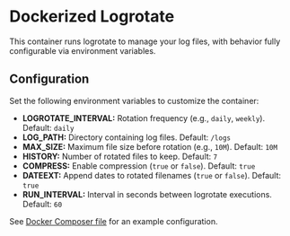 # Dockerized Logrotate

This container runs logrotate to manage your log files, with behavior fully configurable via environment variables.

## Configuration

Set the following environment variables to customize the container:

- **LOGROTATE_INTERVAL:** Rotation frequency (e.g., `daily`, `weekly`). Default: `daily`
- **LOG_PATH:** Directory containing log files. Default: `/logs`
- **MAX_SIZE:** Maximum file size before rotation (e.g., `10M`). Default: `10M`
- **HISTORY:** Number of rotated files to keep. Default: `7`
- **COMPRESS:** Enable compression (`true` or `false`). Default: `true`
- **DATEEXT:** Append dates to rotated filenames (`true` or `false`). Default: `true`
- **RUN_INTERVAL:** Interval in seconds between logrotate executions. Default: `60`

See [Docker Composer file](docker-compose.yml) for an example configuration.
